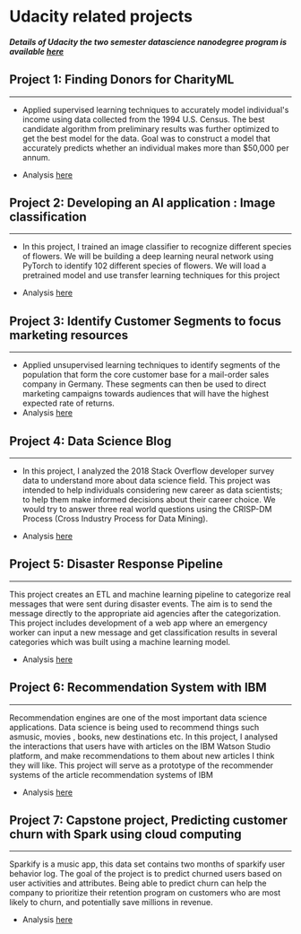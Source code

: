 # Udacity related projects
##### Details of Udacity the two semester datascience nanodegree program is available [here]( https://www.udacity.com/course/data-scientist-nanodegree--nd025)


## Project 1: Finding Donors for CharityML
--------------------------------------------------------------
- Applied supervised learning techniques  to accurately model individual's income using data collected from the 1994 U.S. Census. The best candidate algorithm from preliminary results was further optimized to get the best model for  the data. Goal was to  construct a model that accurately predicts whether an individual makes more than $50,000 per annum.

- Analysis [here](https://github.com/leinada/Udacity/tree/master/project1_findingDonors)

## Project 2:  Developing an AI application : Image classification
--------------------------------------------------------------
- In this project, I  trained  an image classifier to recognize different species of flowers. We will be building  a deep learning neural network using PyTorch to identify 102 different species of flowers. We will  load a pretrained model and use  transfer learning techniques for this project 

-  Analysis [here](https://github.com/leinada/Udacity/tree/master/project2_imageClassifierUsingPyTorch)

## Project 3: Identify Customer Segments to focus marketing resources
--------------------------------------------------------------
 - Applied unsupervised learning techniques to identify segments of the population that form the core customer base for a mail-order sales company in Germany. These segments can then be used to direct marketing campaigns towards audiences that will have the highest expected rate of returns.
- Analysis [here](https://github.com/leinada/Udacity/tree/master/project3_customerSegmentation)

## Project 4: Data Science Blog
--------------------------------------------------------------
- In this project, I analyzed the 2018 Stack Overflow developer survey data to understand more about data science field. This project was intended to help individuals considering new career as data scientists; to help them make informed decisions about their career choice. We would try to answer three real world questions using the CRISP-DM Process (Cross Industry Process for Data Mining).

- Analysis [here](https://github.com/leinada/Udacity/tree/master/project4_dataScienceBlogPost)

## Project 5: Disaster Response Pipeline 
--------------------------------------------------------------
This project creates an ETL and machine learning pipeline to categorize real messages that were sent during disaster events. The aim is to send the  message  directly to the appropriate aid agencies after the categorization. This project includes development of a  web app where an emergency worker can input a new message and get classification results in several categories which was built using a machine learning model.

- Analysis [here](https://github.com/leinada/Udacity/tree/master/project5_disasterResponsePipelines)

## Project 6: Recommendation System with IBM 
--------------------------------------------------------------
Recommendation engines are one of the most important data science applications. Data science is being used to recommend things such asmusic, movies , books, new destinations etc. In this project, I analysed the interactions that users have with articles on the IBM Watson Studio platform, and make recommendations to them about new articles I think they will like. This project will serve as a prototype of the recommender systems of the article recommendation systems of IBM

- Analysis [here](https://github.com/leinada/Udacity/tree/master/project6_recommendationSystem)

## Project 7: Capstone project,  Predicting customer churn with Spark using cloud computing
--------------------------------------------------------------
Sparkify is a music app, this data set contains two months of sparkify user behavior log.  The goal of the project is to predict churned users based on user activities and attributes. Being able to predict churn can help the  company to prioritize their retention program on customers who are most likely to churn, and potentially save millions in revenue.

- Analysis [here](https://github.com/leinada/Udacity/tree/master/project6_recommendationSystem)


